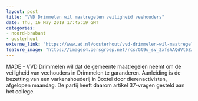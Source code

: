 ```yaml
---
layout: post
title: "VVD Drimmelen wil maatregelen veiligheid veehouders"
date: Thu, 16 May 2019 17:45:19 GMT
categories: 
- noord-brabant 
- oosterhout 
externe_link: "https://www.ad.nl/oosterhout/vvd-drimmelen-wil-maatregelen-veiligheid-veehouders~a9730af8/"
feature_image: "https://images4.persgroep.net/rcs/Gt9u_sv_2xfsAAQdVt6ZJeId1S0/diocontent/104527567/_fitwidth/400/?appId=21791a8992982cd8da851550a453bd7f&quality=0.7"
---
```


MADE - VVD Drimmelen wil dat de gemeente maatregelen neemt om de veiligheid van veehouders in Drimmelen te garanderen. Aanleiding is de bezetting van een varkenshouderij in Boxtel door dierenactivisten, afgelopen maandag. De partij heeft daarom artikel 37-vragen gesteld aan het college.
